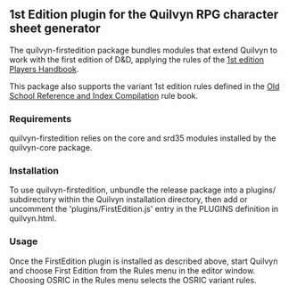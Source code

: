 ## 1st Edition plugin for the Quilvyn RPG character sheet generator

The quilvyn-firstedition package bundles modules that extend Quilvyn to work
with the first edition of D&D, applying the rules of the
<a href="https://www.drivethrurpg.com/product/17003/Players-Handbook-1e">1st
edition Players Handbook</a>.

This package also supports the variant 1st edition rules defined in the
<a href="https://www.knights-n-knaves.com/osric/">Old School Reference and
Index Compilation</a> rule book.

### Requirements

quilvyn-firstedition relies on the core and srd35 modules installed by the
quilvyn-core package.

### Installation

To use quilvyn-firstedition, unbundle the release package into a plugins/
subdirectory within the Quilvyn installation directory, then add or uncomment
the 'plugins/FirstEdition.js' entry in the PLUGINS definition in quilvyn.html.

### Usage

Once the FirstEdition plugin is installed as described above, start Quilvyn and
choose First Edition from the Rules menu in the editor window. Choosing OSRIC
in the Rules menu selects the OSRIC variant rules.
